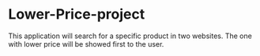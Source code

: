 # Lower-Price-project
This application will search for a specific product in two websites. The one with lower price will be showed first to the user.
